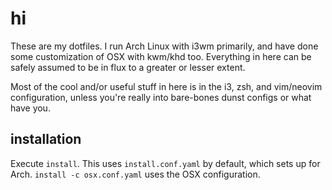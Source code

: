 # hi

These are my dotfiles. I run Arch Linux with i3wm primarily, and have done some customization of OSX with kwm/khd too. Everything in here can be safely assumed to be in flux to a greater or lesser extent.

Most of the cool and/or useful stuff in here is in the i3, zsh, and vim/neovim configuration, unless you're really into bare-bones dunst configs or what have you.

## installation

Execute `install`. This uses `install.conf.yaml` by default, which sets up for Arch. `install -c osx.conf.yaml` uses the OSX configuration.
